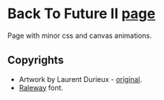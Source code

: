 # Back To Future II [page](http://sfate.github.io/b2f/)

Page with minor css and canvas animations.

## Copyrights

* Artwork by Laurent Durieux - [original](/original.jpg).
* [Raleway](http://www.google.com/fonts/specimen/Raleway) font.

